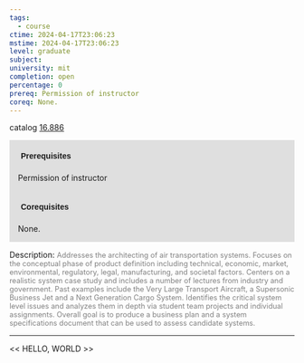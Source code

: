 ```yaml
---
tags:
  - course
ctime: 2024-04-17T23:06:23
mstime: 2024-04-17T23:06:23
level: graduate
subject: 
university: mit
completion: open
percentage: 0
prereq: Permission of instructor
coreq: None.
---
```


catalog [16.886](http://student.mit.edu/catalog/m16b.html#16.886)

<span style="display: block; padding: 15px; background-color: rgb(100, 100, 100, 0.2);"><font id="m_prereq1495_0" style="display: block; font-family: Arial, sans-serif; font-weight: bold; padding: 5px">Prerequisites</font><br><span id="prereq1495_0">Permission of instructor</span></span>
<span style="display: block; padding: 15px; background-color: rgb(100, 100, 100, 0.2);"><font id="m_coreq1495_0" style="display: block; font-family: Arial, sans-serif; font-weight: bold; padding: 5px">Corequisites</font><br><span id="coreq1495_0">None.</span></span>

<font style="">Description:</font>
<font style="color: grey; font-size: 0.8rem;">Addresses the architecting of air transportation systems.  Focuses on the conceptual phase of product definition including  technical, economic, market, environmental, regulatory, legal,  manufacturing, and societal factors. Centers on a realistic  system case study and includes a number of lectures from industry  and government. Past examples include the Very Large Transport  Aircraft, a Supersonic Business Jet and a Next Generation Cargo  System. Identifies the critical system level issues and  analyzes them in depth via student team projects and individual  assignments. Overall goal is to produce a  business plan and a system specifications document that can be used  to assess candidate systems.</font>



---

<< HELLO, WORLD >>
